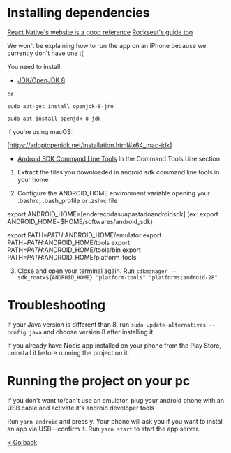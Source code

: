 # Installing dependencies

[React Native's website is a good reference](https://reactnative.dev/docs/getting-started)
[Rockseat's guide too](https://docs.rocketseat.dev/ambiente-react-native/android/linux)

We won't be explaining how to run the app on an iPhone because we currently don't have one :(

You need to install:

- [JDK/OpenJDK 8](https://www.oracle.com/java/technologies/javase-jdk8-downloads.html)

or

```
sudo apt-get install openjdk-8-jre
```

```
sudo apt install openjdk-8-jdk
```

if you're using macOS:

[https://adoptopenjdk.net/installation.html#x64_mac-jdk]

- [Android SDK Command Line Tools](https://developer.android.com/studio/#downloads)
  In the Command Tools Line section

1. Extract the files you downloaded in android sdk command line tools in your home

2. Configure the ANDROID_HOME environment variable opening your .bashrc, .bash_profile or .zshrc file

export ANDROID_HOME=[endereçodasuapastadoandroidsdk]
(ex: export ANDROID_HOME=\$HOME/softwares/android_sdk)

export PATH=$PATH:$ANDROID_HOME/emulator
export PATH=$PATH:$ANDROID_HOME/tools
export PATH=$PATH:$ANDROID_HOME/tools/bin
export PATH=$PATH:$ANDROID_HOME/platform-tools

3. Close and open your terminal again. Run `sdkmanager --sdk_root=${ANDROID_HOME} "platform-tools" "platforms;android-28"`

# Troubleshooting

If your Java version is different than 8, run `sudo update-alternatives --config java` and choose version 8 after installing it.

If you already have Nodis app installed on your phone from the Play Store, uninstall it before running the project on it.

# Running the project on your pc

If you don't want to/can't use an emulator, plug your android phone with an USB cable and activate it's android developer tools

Run `yarn android` and press y. Your phone will ask you if you want to install an app via USB - confirm it.
Run `yarn start` to start the app server.

[< Go back](https://nodis-com-br.github.io/math/)
